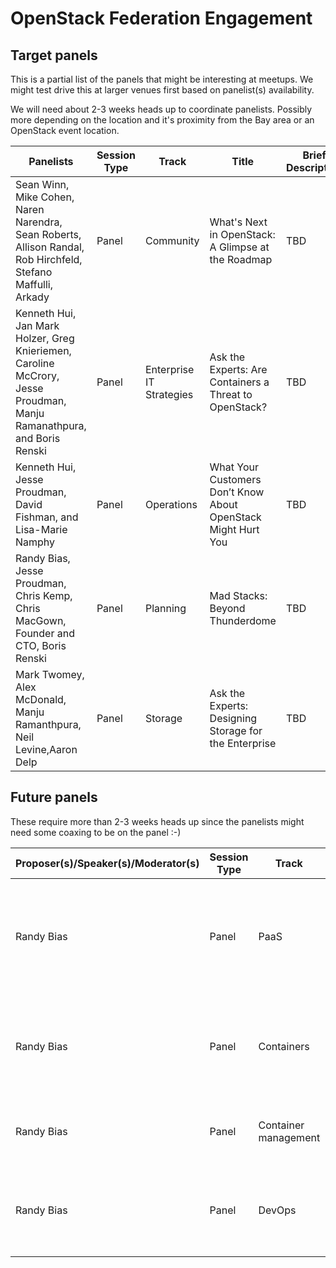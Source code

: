 # OpenStack Federation Engagement

## Target panels

This is a partial list of the panels that might be interesting at meetups. We might test drive this at larger venues first based on panelist(s) availability.

We will need about 2-3 weeks heads up to coordinate panelists. Possibly more depending on the location and it's proximity from the Bay area or an OpenStack event location.

| Panelists| Session Type |	Track |Title |Brief Description| Comment|
| ------------- |-------------| -----| ------| ---|----|
|Sean Winn, Mike Cohen, Naren Narendra, Sean Roberts, Allison Randal, Rob Hirchfeld, Stefano Maffulli, Arkady 	|Panel	|Community	|What's Next in OpenStack: A Glimpse at the Roadmap| TBD|
|Kenneth Hui, Jan Mark Holzer, Greg Knieriemen, Caroline McCrory, Jesse Proudman, Manju Ramanathpura, and Boris Renski 	|Panel	|Enterprise IT Strategies|	Ask the Experts: Are Containers a Threat to OpenStack?| TBD|
|Kenneth Hui, Jesse Proudman, David Fishman, and Lisa-Marie Namphy	|Panel	|Operations	|What Your Customers Don’t Know About OpenStack Might Hurt You| TBD|
|Randy Bias, Jesse Proudman, Chris Kemp, Chris MacGown, Founder and CTO, Boris Renski |Panel	|Planning	|Mad Stacks: Beyond Thunderdome|TBD|
|Mark Twomey, Alex McDonald, Manju Ramanthpura, Neil Levine,Aaron Delp	|Panel	|Storage	|Ask the Experts: Designing Storage for the Enterprise| TBD|

## Future panels

These require more than 2-3 weeks heads up since the panelists might need some coaxing to be on the panel :-)

| Proposer(s)/Speaker(s)/Moderator(s)| Session Type |	Track |Title |Brief Description| Comment|
| ------------- |-------------| -----| ------| ---|----|
|Randy Bias |	Panel|	PaaS|	PaaS on top of OpenStack: The Good, the Bad and the Ugly| TBD| Possibly involving Simon Schuller of Apprenda, James Watters of Cloud Foundry, Nati Shalom of Cloudify/Gigaspaces and Bernard Golden at Active State|
|Randy Bias| Panel| Containers| Container shootout: What format, cluster manager and where?| TBD| Nick Stinemates, Docker, Alex Polvi at CoreOS and Sheng Liang at Ranch.io|
|Randy Bias	|Panel	|Container management|	Kubernetes and OpenStack: Friend or Foe?| TBD| Martin Buhr at Google and same cast as above|
|Randy Bias|Panel	|DevOps|	Can't live with them, can't live without them - a DevOps tools panel| TBD| Panelists from Scalr, RigthScale, Pivotal, Apprenda, Active State, Dell, OpsCode, Puppet, Ansible, SaltStack, Netflix|


